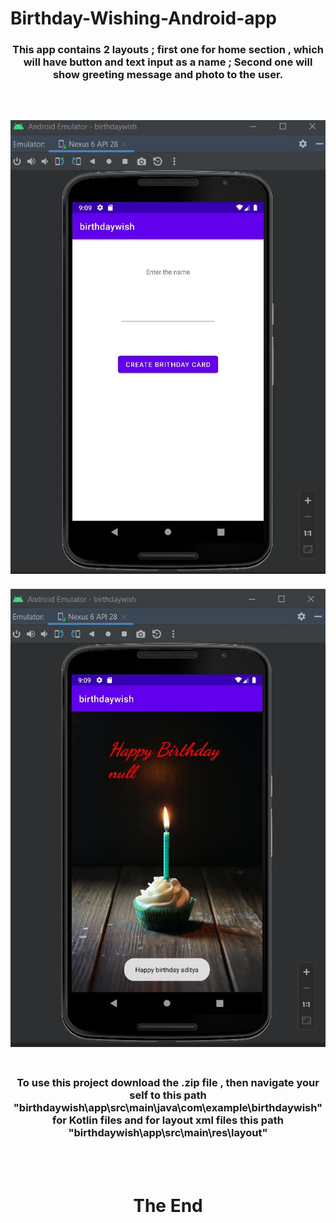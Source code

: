 # Birthday-Wishing-Android-app
<h3 align="center">This app contains 2 layouts ; first one for home section , which will have button and text input as a name ; Second one will show greeting message and photo to the user.<h3>
<br>
<br>
<img src="img1.JPG"/>
<br>
<br>
<img src="img2.JPG"/>
<br>
<br>
<h3 align="center"> To use this project download the .zip file , then navigate your self to this path "birthdaywish\app\src\main\java\com\example\birthdaywish" for Kotlin files and for layout xml files this path "birthdaywish\app\src\main\res\layout"</h3>
<br>
<br>
<h1 align="center">The End</h1>
